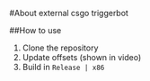 ﻿#About
external csgo triggerbot 

##How to use
1. Clone the repository
2. Update offsets (shown in video)
3. Build in `Release | x86`